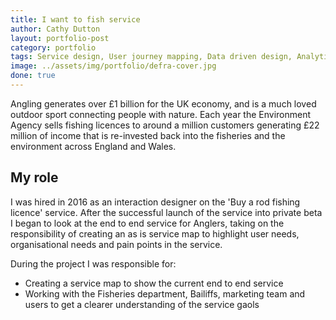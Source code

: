 ```yaml
---
title: I want to fish service
author: Cathy Dutton
layout: portfolio-post
category: portfolio
tags: Service design, User journey mapping, Data driven design, Analytics, Google tag manager
image: ../assets/img/portfolio/defra-cover.jpg
done: true
---
```


<p class="highlight-quote">
Angling generates over £1 billion for the UK economy, and is a much loved outdoor sport connecting people with nature. Each year the Environment Agency sells fishing licences to around a million customers generating £22 million of income that is re-invested back into the fisheries and the environment across England and Wales. 
</p>


<h2 class="heading">My role</h2>

I was hired in 2016 as an interaction designer on the 'Buy a rod fishing licence' service. After the successful launch of the service into private beta I began to look at the end to end service for Anglers, taking on the responsibility of creating an as is service map to highlight user needs, organisational needs and pain points in the service.

During the project I was responsible for:

 * Creating a service map to show the current end to end service
 * Working with the Fisheries department, Bailiffs, marketing team and users to get a clearer understanding of the service gaols
 <!-- * Creating an assumption map to be used in user research to prove or disprove ideas for improving the service -->
 <!--* Creating a dashboard to show sales across all channels -->

 <!-- Add images of both maps -->


<!-- Google tag manager - Dashboard of all sales

The ‘I want to fish’ service is ….

Highlighting key drivers for angling “Sense of achievement”, “Health and well being”, “social” etc.

Highlighting key user needs “I want to fish”, “I want to enjoy nature”, “I want to relax”

Highlight key organisational needs “We need to keep rivers clean”, “We need to conserve freshwater and migratory fish stocks and report on this too???”, and “We need to increase participation in order to improve the environment”

Working on service mapping and end to end user journeys, working with policy, bailiffs call centre staff, fisheries officers, users and the communications team to highlight key pain points in the current user journey.

- WORK WITH SERVICE MANAGER ON FRAMING THE SEVICE VISION TO MEET USER NEEDS AND TO FOCUS ON THE END TO END JOURNEY.

Focus on the problem not the soloution
Be adabtable to chang

Digi fish to improve the efficiency and visability of enfourcement




Work alongside the senior fisheries team etc to map out the future service vision, What we want to do, how we will get there, what will be different.


Work with policy on 7 day service vision research project.

Abolish juniors having to buy a licence

Discovery into catch returns 

Discovery into compliance

effecting stratergey and delivery plans based on service deisgn


## Outcomes

Remove the need to register for a free junior licence
Work on bilaws content
Mssion statement created with User researcher
Future mapping
personas -->

